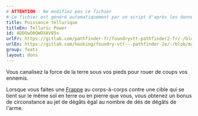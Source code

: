 ```yaml
---
# ATTENTION : Ne modifiez pas ce fichier
# Ce fichier est généré automatiquement par un script d'après les données du module Foundry VTT officiel et de sa traduction
title: Puissance tellurique
titleEn: Telluric Power
id: ADDOwO0QWOXAV85x
urlFr: https://gitlab.com/pathfinder-fr/foundryvtt-pathfinder2-fr/-/blob/master/data/feats/ADDOwO0QWOXAV85x.htm
urlEn: https://gitlab.com/hooking/foundry-vtt---pathfinder-2e/-/blob/master/packs/data/feats.db/telluric-power.json
group: feats
layout: dons
---
```

Vous canalisez la force de la terre sous vos pieds pour rouer de coups vos ennemis.

Lorsque vous faites une [Frappe](../actions/frapper.md) au corps-à-corps contre une cible qui se tient sur le même sol en terre ou en pierre que vous, vous obtenez un bonus de circonstance au jet de dégâts égal au nombre de dés de dégâts de l'arme.


